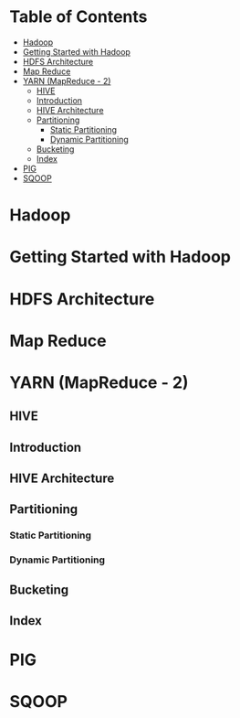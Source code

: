Table of Contents
=================

   * [Hadoop]()
   * [Getting Started with Hadoop]()
   * [HDFS Architecture]()
   * [Map Reduce]()
   * [YARN (MapReduce - 2)]()
      * [HIVE]()
      * [Introduction]()
      * [HIVE Architecture]()
      * [Partitioning]()
         * [Static Partitioning]()
         * [Dynamic Partitioning]()
      * [Bucketing]()
      * [Index]()
   * [PIG]()
   * [SQOOP]()



# Hadoop

# Getting Started with Hadoop

# HDFS Architecture

# Map Reduce

# YARN (MapReduce - 2)

## HIVE
## Introduction

## HIVE Architecture

## Partitioning
### Static Partitioning

### Dynamic Partitioning

## Bucketing

## Index
# PIG

# SQOOP
